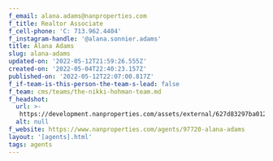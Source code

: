 ```yaml
---
f_email: alana.adams@nanproperties.com
f_title: Realtor Associate
f_cell-phone: 'C: 713.962.4404'
f_instagram-handle: '@alana.sonnier.adams'
title: Alana Adams
slug: alana-adams
updated-on: '2022-05-12T21:59:26.555Z'
created-on: '2022-05-04T22:40:23.157Z'
published-on: '2022-05-12T22:07:00.817Z'
f_if-team-is-this-person-the-team-s-lead: false
f_team: cms/teams/the-nikki-hohman-team.md
f_headshot:
  url: >-
   https://development.nanproperties.com/assets/external/627d83297ba012cc65c818f6_ebf4467f566c45c1535f203c615ba445.jpeg
  alt: null
f_website: https://www.nanproperties.com/agents/97720-alana-adams
layout: '[agents].html'
tags: agents
---
```



